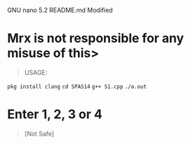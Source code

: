 GNU nano 5.2       README.md        Modified
# Mrx is not responsible for any misuse of this>

> USAGE:

`pkg install clang`
`cd SPAS14`
`g++ S1.cpp`
`./a.out`

# Enter 1, 2, 3 or 4

> [Not Safe]
